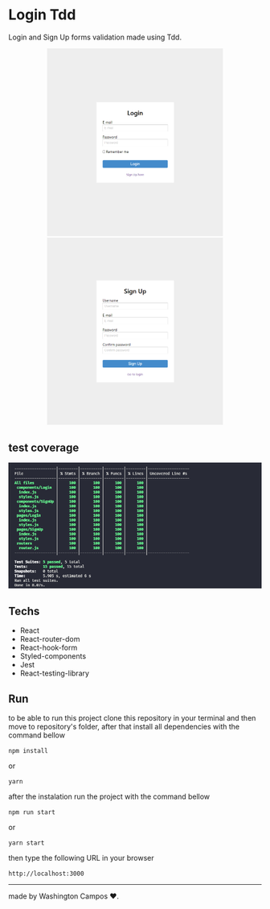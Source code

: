 # Login Tdd

Login and Sign Up forms validation made using Tdd.

<p align="center">
    <img src="/public/assets/login-layout.png" alt="Login layout" width="350" />
    <img src="/public/assets/signup-layout.png" alt="Login layout" width="350" />
</p>

## test coverage

![test coverage](public/assets/test-coverage.png)

## Techs

- React
- React-router-dom
- React-hook-form
- Styled-components
- Jest
- React-testing-library

## Run

to be able to run this project clone this repository in your terminal and then move to repository's folder, after that install all dependencies with the command bellow

```
npm install
```
or
```
yarn
```

after the instalation run the project with the command bellow

```
npm run start
```
or
```
yarn start
```

then type the following URL in your browser

```
http://localhost:3000
```

---
made by Washington Campos ❤️.